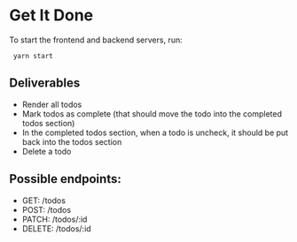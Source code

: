 # Get It Done

To start the frontend and backend servers, run:

```
 yarn start
```

## Deliverables

- Render all todos
- Mark todos as complete (that should move the todo into the completed todos section)
- In the completed todos section, when a todo is uncheck, it should be put back into the todos section
- Delete a todo

## Possible endpoints:

- GET: /todos
- POST: /todos
- PATCH: /todos/:id
- DELETE: /todos/:id
